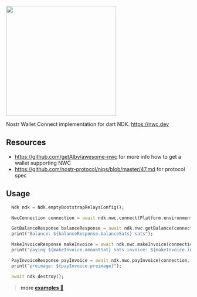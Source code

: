 <img src="https://framerusercontent.com/assets/zipB5Tdnkw0u2uMIStFerslkTa4.png" width="300px" />

Nostr Wallet Connect implementation for dart NDK.
https://nwc.dev

## Resources
- https://github.com/getAlby/awesome-nwc for more info how to get a wallet supporting NWC
- https://github.com/nostr-protocol/nips/blob/master/47.md for protocol spec 

## Usage

```dart
  Ndk ndk = Ndk.emptyBootstrapRelaysConfig();

  NwcConnection connection = await ndk.nwc.connect(Platform.environment['NWC_URI']!);

  GetBalanceResponse balanceResponse = await ndk.nwc.getBalance(connection);
  print("Balance: ${balanceResponse.balanceSats} sats");

  MakeInvoiceResponse makeInvoice = await ndk.nwc.makeInvoice(connection, amountSats: 100);
  print("paying ${makeInvoice.amountSat} sats invoice: ${makeInvoice.invoice}");

  PayInvoiceResponse payInvoice = await ndk.nwc.payInvoice(connection, invoice: makeInvoice.invoice);
  print("preimage: ${payInvoice.preimage}");

  await ndk.destroy();
```

> **more [examples 🔗](https://github.com/relaystr/ndk/tree/master/packages/ndk/example/nwc)**
